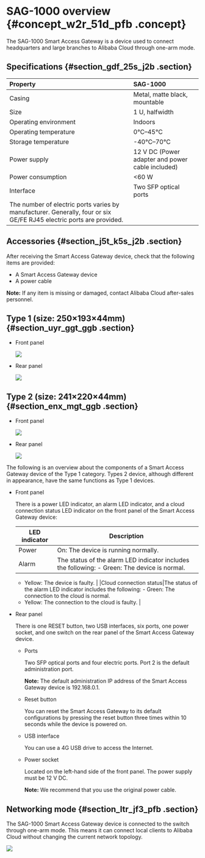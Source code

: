 # SAG-1000 overview {#concept_w2r_51d_pfb .concept}

The SAG-1000 Smart Access Gateway is a device used to connect headquarters and large branches to Alibaba Cloud through one-arm mode.

## Specifications {#section_gdf_25s_j2b .section}

|Property|SAG-1000|
|:-------|:-------|
|Casing|Metal, matte black, mountable|
|Size|1 U, halfwidth|
|Operating environment|Indoors|
|Operating temperature|0℃–45℃|
|Storage temperature|-40℃–70℃|
|Power supply|12 V DC \(Power adapter and power cable included\)|
|Power consumption|<60 W|
|Interface|Two SFP optical ports|
|The number of electric ports varies by manufacturer. Generally, four or six GE/FE RJ45 electric ports are provided.|

## Accessories {#section_j5t_k5s_j2b .section}

After receiving the Smart Access Gateway device, check that the following items are provided:

-   A Smart Access Gateway device
-   A power cable

**Note:** If any item is missing or damaged, contact Alibaba Cloud after-sales personnel.

## Type 1 \(size: 250×193×44mm\) {#section_uyr_ggt_ggb .section}

-   Front panel

    ![](http://static-aliyun-doc.oss-cn-hangzhou.aliyuncs.com/assets/img/24600/155745349621275_en-US.png)

-   Rear panel

    ![](http://static-aliyun-doc.oss-cn-hangzhou.aliyuncs.com/assets/img/24600/155745349621276_en-US.png)


## Type 2 \(size: 241×220×44mm\) {#section_enx_mgt_ggb .section}

-   Front panel

    ![](http://static-aliyun-doc.oss-cn-hangzhou.aliyuncs.com/assets/img/24600/155745349738558_en-US.png)

-   Rear panel

    ![](http://static-aliyun-doc.oss-cn-hangzhou.aliyuncs.com/assets/img/24600/155745349738559_en-US.png)


The following is an overview about the components of a Smart Access Gateway device of the Type 1 category. Types 2 device, although different in appearance, have the same functions as Type 1 devices.

-   Front panel

    There is a power LED indicator, an alarm LED indicator, and a cloud connection status LED indicator on the front panel of the Smart Access Gateway device:

    |LED indicator|Description|
    |-------------|-----------|
    |Power|On: The device is running normally.|
    |Alarm|The status of the alarm LED indicator includes the following:     -   Green: The device is normal.
    -   Yellow: The device is faulty.
 |
    |Cloud connection status|The status of the alarm LED indicator includes the following:     -   Green: The connection to the cloud is normal.
    -   Yellow: The connection to the cloud is faulty.
 |

-   Rear panel

    There is one RESET button, two USB interfaces, six ports, one power socket, and one switch on the rear panel of the Smart Access Gateway device.

    -   Ports

        Two SFP optical ports and four electric ports. Port 2 is the default administration port.

        **Note:** The default administration IP address of the Smart Access Gateway device is 192.168.0.1.

    -   Reset button

        You can reset the Smart Access Gateway to its default configurations by pressing the reset button three times within 10 seconds while the device is powered on.

    -   USB interface

        You can use a 4G USB drive to access the Internet.

    -   Power socket

        Located on the left-hand side of the front panel. The power supply must be 12 V DC.

        **Note:** We recommend that you use the original power cable.


## Networking mode {#section_ltr_jf3_pfb .section}

The SAG-1000 Smart Access Gateway device is connected to the switch through one-arm mode. This means it can connect local clients to Alibaba Cloud without changing the current network topology.

![](http://static-aliyun-doc.oss-cn-hangzhou.aliyuncs.com/assets/img/24600/155745349739342_en-US.png)

